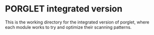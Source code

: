 # PORGLET integrated version

This is the working directory for the integrated version of porglet, where each module works to try and optimize their scanning patterns.
